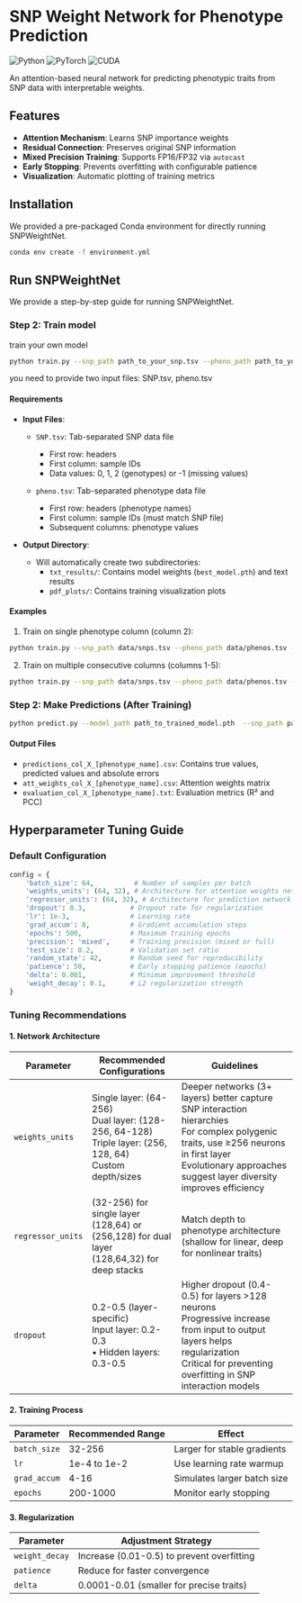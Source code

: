 
# SNP Weight Network for Phenotype Prediction

![Python](https://img.shields.io/badge/Python-3.12%2B-blue)
![PyTorch](https://img.shields.io/badge/PyTorch-2.7%2B-orange)
![CUDA](https://img.shields.io/badge/CUDA-12.8-green)

An attention-based neural network for predicting phenotypic traits from SNP data with interpretable weights.

## Features
- **Attention Mechanism**: Learns SNP importance weights 
- **Residual Connection**: Preserves original SNP information
- **Mixed Precision Training**: Supports FP16/FP32 via `autocast` 
- **Early Stopping**: Prevents overfitting with configurable patience
- **Visualization**: Automatic plotting of training metrics

## Installation
We provided a pre-packaged Conda environment for directly running SNPWeightNet.

```bash
conda env create -f environment.yml
```

## Run SNPWeightNet
We provide a step-by-step guide for running SNPWeightNet.

### Step 2: Train model
train your own model

```bash
python train.py --snp_path path_to_your_snp.tsv --pheno_path path_to_your_pheno.tsv --result_dir path_to_save_result --start_col Starting phenotype column index(1-based) --end_col Ending phenotype column index (1-based)
```
you need to provide two input files: SNP.tsv, pheno.tsv


#### Requirements
- **Input Files**:
  - `SNP.tsv`: Tab-separated SNP data file
    - First row: headers
    - First column: sample IDs
    - Data values: 0, 1, 2 (genotypes) or -1 (missing values)
  
  - `pheno.tsv`: Tab-separated phenotype data file
    - First row: headers (phenotype names)
    - First column: sample IDs (must match SNP file)
    - Subsequent columns: phenotype values

- **Output Directory**:
  - Will automatically create two subdirectories:
    - `txt_results/`: Contains model weights (`best_model.pth`) and text results
    - `pdf_plots/`: Contains training visualization plots

#### Examples
1. Train on single phenotype column (column 2):
```bash
python train.py --snp_path data/snps.tsv --pheno_path data/phenos.tsv --result_dir results --start_col 2 --end_col 2
```

2. Train on multiple consecutive columns (columns 1-5):
```bash
python train.py --snp_path data/snps.tsv --pheno_path data/phenos.tsv --result_dir results --start_col 1 --end_col 5
```

### Step 2: Make Predictions (After Training)

```bash
python predict.py --model_path path_to_trained_model.pth  --snp_path path_to_your_snp.tsv  --pheno_path path_to_your_pheno.tsv  --result_dir path_to_save_predictions --col Phenotype_column_index_to_predict(1-based)
```

#### Output Files
- `predictions_col_X_[phenotype_name].csv`: Contains true values, predicted values and absolute errors
- `att_weights_col_X_[phenotype_name].csv`: Attention weights matrix
- `evaluation_col_X_[phenotype_name].txt`: Evaluation metrics (R² and PCC)

## Hyperparameter Tuning Guide

### Default Configuration
```python
config = {
    'batch_size': 64,          # Number of samples per batch
    'weights_units': (64, 32), # Architecture for attention weights network
    'regressor_units': (64, 32), # Architecture for prediction network  
    'dropout': 0.3,           # Dropout rate for regularization
    'lr': 1e-3,               # Learning rate
    'grad_accum': 8,          # Gradient accumulation steps
    'epochs': 500,            # Maximum training epochs
    'precision': 'mixed',     # Training precision (mixed or full)
    'test_size': 0.2,         # Validation set ratio
    'random_state': 42,       # Random seed for reproducibility
    'patience': 50,           # Early stopping patience (epochs)
    'delta': 0.001,           # Minimum improvement threshold
    'weight_decay': 0.1,      # L2 regularization strength
}
```



### Tuning Recommendations
#### 1. Network Architecture
| Parameter | Recommended Configurations | Guidelines |
|-----------|---------------------------|------------|
| `weights_units` | Single layer: (64-256)<br>Dual layer: (128-256, 64-128)<br>Triple layer: (256, 128, 64)<br> Custom depth/sizes | Deeper networks (3+ layers) better capture SNP interaction hierarchies <br> For complex polygenic traits, use ≥256 neurons in first layer <br> Evolutionary approaches suggest layer diversity improves efficiency  |
| `regressor_units` |  (32-256) for single layer<br>(128,64) or (256,128) for dual layer<br> (128,64,32) for deep stacks | Match depth to phenotype architecture (shallow for linear, deep for nonlinear traits)  |
| `dropout` | 0.2-0.5 (layer-specific)<br> Input layer: 0.2-0.3<br>• Hidden layers: 0.3-0.5 |  Higher dropout (0.4-0.5) for layers >128 neurons <br>Progressive increase from input to output layers helps regularization<br> Critical for preventing overfitting in SNP interaction models  |


#### 2. Training Process
| Parameter | Recommended Range | Effect |
|-----------|-------------------|--------|
| `batch_size` | 32-256 | Larger for stable gradients |
| `lr` | 1e-4 to 1e-2 | Use learning rate warmup |
| `grad_accum` | 4-16 | Simulates larger batch size |
| `epochs` | 200-1000 | Monitor early stopping |

#### 3. Regularization
| Parameter | Adjustment Strategy |
|-----------|----------------------|
| `weight_decay` | Increase (0.01-0.5) to prevent overfitting |
| `patience` | Reduce for faster convergence |
| `delta` | 0.0001-0.01 (smaller for precise traits) |


